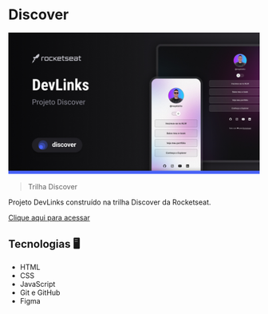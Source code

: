 # Discover

![preview](./.github/preview.jpg)

> Trilha Discover

Projeto DevLinks construído na trilha Discover da Rocketseat.

[Clique aqui para acessar](https://murilo122.github.io/Discover/)

## Tecnologias 🖥

- HTML
- CSS
- JavaScript
- Git e GitHub
- Figma
